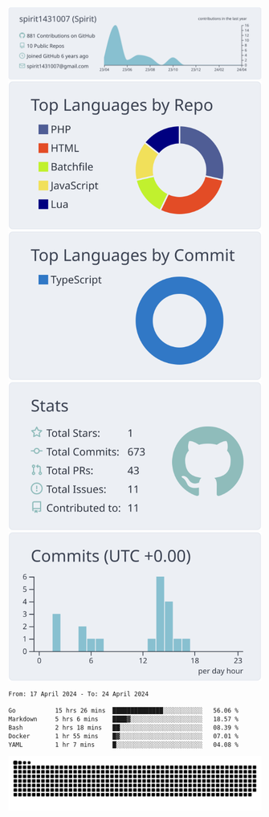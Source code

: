 [![](https://raw.githubusercontent.com/spirit1431007/spirit1431007/master/profile-summary-card-output/nord_bright/0-profile-details.svg)](https://git.io/spiritx)
[![](https://raw.githubusercontent.com/spirit1431007/spirit1431007/master/profile-summary-card-output/nord_bright/1-repos-per-language.svg)](https://git.io/spiritx) [![](https://raw.githubusercontent.com/spirit1431007/spirit1431007/master/profile-summary-card-output/nord_bright/2-most-commit-language.svg)](https://git.io/spiritx)
[![](https://raw.githubusercontent.com/spirit1431007/spirit1431007/master/profile-summary-card-output/nord_bright/3-stats.svg)](https://git.io/spiritx) [![](https://raw.githubusercontent.com/spirit1431007/spirit1431007/master/profile-summary-card-output/nord_bright/4-productive-time.svg)](https://git.io/spiritx)

<!--START_SECTION:waka-->

```txt
From: 17 April 2024 - To: 24 April 2024

Go           15 hrs 26 mins  ██████████████░░░░░░░░░░░   56.06 %
Markdown     5 hrs 6 mins    ████▓░░░░░░░░░░░░░░░░░░░░   18.57 %
Bash         2 hrs 18 mins   ██░░░░░░░░░░░░░░░░░░░░░░░   08.39 %
Docker       1 hr 55 mins    █▓░░░░░░░░░░░░░░░░░░░░░░░   07.01 %
YAML         1 hr 7 mins     █░░░░░░░░░░░░░░░░░░░░░░░░   04.08 %
```

<!--END_SECTION:waka-->

![contribution](https://github.com/spirit1431007/spirit1431007/blob/output/github-contribution-grid-snake.svg)
